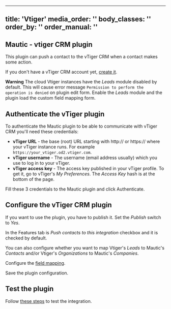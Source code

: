 ---
title: 'Vtiger'
media_order: ''
body_classes: ''
order_by: ''
order_manual: ''
----------------------

## Mautic - vtiger CRM plugin

This plugin can push a contact to the vTiger CRM when a contact makes some action.

If you don't have a vTiger CRM account yet, [create it](https://www.vtiger.com/).

**Warning** The cloud Vtiger instances have the _Leads_ module disabled by default. This will cause error message `Permission to perform the operation is denied` on plugin edit form. Enable the _Leads_ module and the plugin load the custom field mapping form.

## Authenticate the vTiger plugin

To authenticate the Mautic plugin to be able to communicate with vTiger CRM you'll need these credentials:

- **vTiger URL** - the base (root) URL starting with http:// or https:// where your vTiger instance runs. For example `https://your_vtiger.od2.vtiger.com`.
- **vTiger username** - The username (email address usually) which you use to log in to your vTiger.
- **vTiger access key** - The access key published in your vTiger profile. To get it, go to vTiger's *My Preferences*. The *Access Key* hash is at the bottom of the page.

Fill these 3 credentials to the Mautic plugin and click Authenticate.

## Configure the vTiger CRM plugin

If you want to use the plugin, you have to publish it. Set the *Publish* switch to *Yes*.

In the Features tab is *Push contacts to this integration* checkbox and it is checked by default.

You can also configure whether you want to map Vtiger's _Leads_ to Mautic's _Contacts_ and/or Vtiger's _Organizations_ to Mautic's _Companies_.

Configure the [field mapping](./../plugins/field_mapping.html).

Save the plugin configuration.

## Test the plugin

Follow [these steps](./../plugins/integration_test.html) to test the integration.
